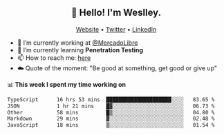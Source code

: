 <h2 align="center">👋 Hello! I'm Weslley.</h2>
<p align="center">
  <a href="http://weslleyneri.com.br">Website</a> •
  <a href="https://twitter.com/Weslley_Neri">Twitter</a> •
  <a href="https://www.linkedin.com/in/weslley-neri-3658908b">LinkedIn</a>
</p>


- 🔭 I’m currently working at [@MercadoLibre](https://github.com/mercadolibre)
- 🌱 I’m currently learning **Penetration Testing**
- 📫 How to reach me: [here](mailto:weslley39@gmail.com)
- ☁️ Quote of the moment: "Be good at something, get good or give up"

📊 **This week I spent my time working on**
<!--START_SECTION:waka-->

```txt
TypeScript      16 hrs 53 mins  █████████████████████░░░░   83.65 %
JSON            1 hr 21 mins    █▓░░░░░░░░░░░░░░░░░░░░░░░   06.73 %
Other           58 mins         █▒░░░░░░░░░░░░░░░░░░░░░░░   04.80 %
Markdown        29 mins         ▓░░░░░░░░░░░░░░░░░░░░░░░░   02.48 %
JavaScript      18 mins         ▒░░░░░░░░░░░░░░░░░░░░░░░░   01.54 %
```

<!--END_SECTION:waka-->

<!-- Inspired by https://github.com/gruselhaus/gruselhaus -->